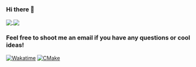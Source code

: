 ### Hi there 👋

<a href="https://github.com/anuraghazra/github-readme-stats">
  <img align="center" src="https://github-readme-stats.vercel.app/api?username=ahuston-0&show_icons=true&layout=compact&count_private=true&theme=tokyonight&include_all_commits=true" />
</a>
<a href="https://github.com/anuraghazra/github-readme-stats">
  <img align="center" src="https://github-readme-stats.vercel.app/api/wakatime?username=ahuston0&layout=compact&time_range=last_6_months&theme=tokyonight" />
</a>

### Feel free to shoot me an email if you have any questions or cool ideas!

[![Wakatime](https://wakatime.com/badge/user/0a36bfaa-f919-4dd5-834e-04af1ccc47d1.svg)](https://wakatime.com/@0a36bfaa-f919-4dd5-834e-04af1ccc47d1)
[![CMake](https://github.com/StevensDeptECE/GrailGUI/actions/workflows/cmake.yml/badge.svg?branch=main)](https://github.com/StevensDeptECE/GrailGUI/actions/workflows/cmake.yml)

<!--
**ahuston-0/ahuston-0** is a ✨ _special_ ✨ repository because its `README.md` (this file) appears on your GitHub profile.

Here are some ideas to get you started:

- 🔭 I’m currently working on ...
- 🌱 I’m currently learning ...
- 👯 I’m looking to collaborate on ...
- 🤔 I’m looking for help with ...
- 💬 Ask me about ...
- 📫 How to reach me: ...
- 😄 Pronouns: ...
- ⚡ Fun fact: ...
-->

